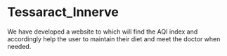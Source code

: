 # Tessaract_Innerve
We have developed a website to which will find the AQI index and accordingly help the user to maintain their diet and meet the doctor when needed.
